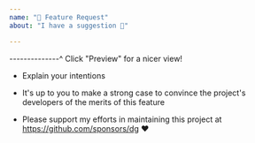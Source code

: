 ```yaml
---
name: "🚀 Feature Request"
about: "I have a suggestion 🙂"

---
```

--------------^ Click "Preview" for a nicer view!

- Explain your intentions

- It's up to you to make a strong case to convince the project's developers of the merits of this feature

- Please support my efforts in maintaining this project at https://github.com/sponsors/dg ❤️
